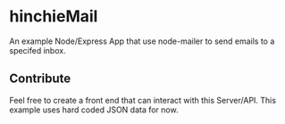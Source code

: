 # hinchieMail

An example Node/Express App that use node-mailer to send emails to a specifed inbox.

## Contribute
Feel free to create a front end that can interact with this Server/API. This example uses hard coded JSON data for now. 
